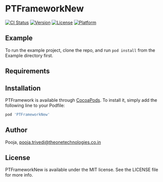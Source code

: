# PTFrameworkNew

[![CI Status](https://img.shields.io/travis/Devang/PTFrameworkNew.svg?style=flat)](https://travis-ci.org/Devang/PTFrameworkNew)
[![Version](https://img.shields.io/cocoapods/v/PTFrameworkNew.svg?style=flat)](https://cocoapods.org/pods/PTFrameworkNew)
[![License](https://img.shields.io/cocoapods/l/PTFrameworkNew.svg?style=flat)](https://cocoapods.org/pods/PTFrameworkNew)
[![Platform](https://img.shields.io/cocoapods/p/PTFrameworkNew.svg?style=flat)](https://cocoapods.org/pods/PTFrameworkNew)

## Example

To run the example project, clone the repo, and run `pod install` from the Example directory first.

## Requirements

## Installation

PTFramework is available through [CocoaPods](https://cocoapods.org). To install
it, simply add the following line to your Podfile:

```ruby
pod 'PTFrameworkNew'
```

## Author

Pooja, pooja.trivedi@theonetechnologies.co.in

## License

PTFrameworkNew is available under the MIT license. See the LICENSE file for more info.
